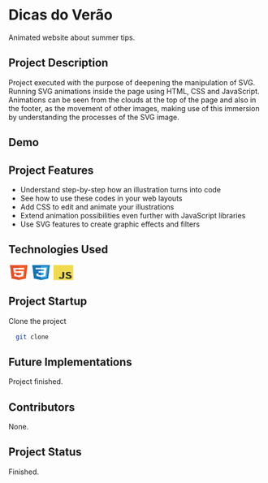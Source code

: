 # Dicas do Verão

Animated website about summer tips.

## Project Description

Project executed with the purpose of deepening the manipulation of SVG. Running SVG animations inside the page using HTML, CSS and JavaScript. Animations can be seen from the clouds at the top of the page and also in the footer, as the movement of other images, making use of this immersion by understanding the processes of the SVG image.

## Demo



## Project Features

- Understand step-by-step how an illustration turns into code
- See how to use these codes in your web layouts
- Add CSS to edit and animate your illustrations
- Extend animation possibilities even further with JavaScript libraries
- Use SVG features to create graphic effects and filters

## Technologies Used

<div style="display: inline_block">
  <img align="center" alt="Vic-HTML" height="30" width="40" src="https://raw.githubusercontent.com/devicons/devicon/master/icons/html5/html5-original.svg">
  <img align="center" alt="Vic-CSS" height="30" width="40" src="https://raw.githubusercontent.com/devicons/devicon/master/icons/css3/css3-original.svg">
  <img align="center" alt="Vic-javascript" height="30" width="40" src="https://raw.githubusercontent.com/devicons/devicon/master/icons/javascript/javascript-original.svg">
</div>

## Project Startup

Clone the project

```bash
  git clone 
```

## Future Implementations

Project finished.

## Contributors

None.

## Project Status

Finished.
